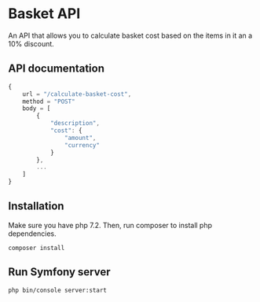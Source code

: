 # Basket API

An API that allows you to calculate basket cost based on the items in it an a 10% discount.

## API documentation
```js
{
    url = "/calculate-basket-cost",
    method = "POST"
    body = [
        {
            "description",
            "cost": {
                "amount",
                "currency"
            }
        },
        ...
    ]
}
```

## Installation 
Make sure you have php 7.2. Then, run composer to install php dependencies.
```
composer install
```
## Run Symfony server
```
php bin/console server:start
```
